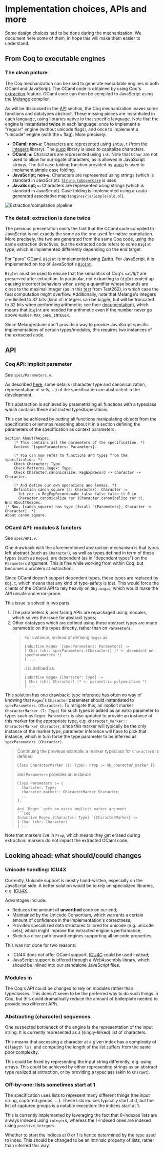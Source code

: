 # Implementation choices, APIs and more

Some design choices had to be done during the mechanization.
We document here some of them, in hope this will make them easier to understand.

## From Coq to executable engines

### The clean picture

The Coq mechanization can be used to generate executable engines in both OCaml and JavaScript.
The OCaml code is obtained by using Coq's [extraction](https://coq.inria.fr/doc/v8.18/refman/addendum/extraction.html) feature.
OCaml code can then be compiled to JavaScript using the [Melange](https://github.com/melange-re/melange) compiler.

As will be discussed in the [API](#api) section, the Coq mechanization leaves some functions and datatypes abstract. 
These missing pieces are instantiated in each language, using libraries native to that specific language.
Note that the engine is instantiated **twice** in each language:
once to implement a "regular" engine (without unicode flags), and once to implement a "unicode" engine (with the `u` flag).
More precisely:
- **OCaml; non-`u`:**
    Characters are represented using `Int16.t` (from the [integers](https://github.com/yallop/ocaml-integers) library).
    The [uucp](https://github.com/dbuenzli/uucp) library is used to capitalize characters.
- **OCaml; `u`:**
    Characters are represented using `int`.
    Note that `UChar` are not used to allow for surrogate characters, as is allowed in JavaScript strings.
    The full case folding function provided by [uucp](https://github.com/dbuenzli/uucp) is used to implement simple case folding.
- **JavaScript; non-`u`:**
    Characters are represented using strings (which is standard in JavaScript).
    [`String.toUpperCase`](https://developer.mozilla.org/en-US/docs/Web/JavaScript/Reference/Global_Objects/String/toUpperCase) is used.
- **JavaScript; `u`:**
    Characters are represented using strings (which is standard in JavaScript).
    Case folding is implemented using an auto-generated associative map (`engines/js/SimpleFold.ml`).

![Extraction/compilation pipeline](../etc/archi.svg)

### The detail: extraction is done twice

The previous presentation omits the fact that the OCaml code compiled to JavaScript is not exactly the same as the one used for native compilation.
More precisely, the two are generated from the same Coq code, using the same extraction directives, but the extracted code refers to some `BigInt` type,
which is implemented differently depending on the end target.

For "pure" OCaml, `BigInt` is implemented using [Zarith](https://github.com/ocaml/Zarith).
For JavaScript, it is implemented on top of JavaScript's [`BigInt`](https://developer.mozilla.org/en-US/docs/Web/JavaScript/Reference/Global_Objects/BigInt).

`BigInt` must be used to ensure that the semantics of Coq's `nat`/`N`/`Z` are preserved after extraction.
In particular, not extracting to `BigInt` ended up causing incorrect behaviors when using a quantifier whose bounds are close to the maximal integer (as in this [test](https://github.com/tc39/test262/blob/main/test/built-ins/RegExp/quantifier-integer-limit.js) from Test262), in which case the fuel computation might overflow.
Additionally, note that Melange's integers are limited to 32 bits (kind of: integers can be bigger, but will be truncated to 32 bits when performing arithmetic; see their [documentation](https://melange.re/v4.0.0/communicate-with-javascript.html#integers)), which means that `BigInt` are needed for arithmetic even if the number never go above `Number.MAX_SAFE_INTEGER`.

Since Melange/dune don't provide a way to provide JavaScript specific implementations of certain types/modules, this requires two instances of the extracted code.

## API

### Coq API: implicit parameter

See `spec/Parameters.v`.

As described [here](Differences.md#abstraction-layer), some details (character type and canonicalization, representation of sets, ...) of the specification are abstracted in the development.

This abstraction is achieved by parametrizing all functions with a typeclass which contains these abstracted types&operations.

This can be achieved by putting all functions manipulating objects from the specification or lemmas reasoning about it in a section defining the parameters of the specification as context parameters.
```Coq
Section AboutTheSpec.
    (* This contains all the parameters of the specification. *)
    Context `{specParameters: Parameters}.

    (* You can now refer to functions and types from the specification. *)
    Check Character: Type.
    Check Patterns.Regex: Type.
    Check Character.canonicalize: RegExpRecord -> Character -> Character.

    (* And define our own operations and lemmas. *)
    Definition canon_square (c: Character): Character :=
      let rer := RegExpRecord.make false false false tt 0 in
      Character.canonicalize rer (Character.canonicalize rer c).
End AboutTheSpec.
(* Now, [canon_square] has type [forall `{Parameters}, Character -> Character]. *)
About canon_square.
```

### OCaml API: modules & functors

See `spec/API.v`.

One drawback with the aforementioned abstraction mechanism is that types left abstract (such as `Character`), as well as types defined in term of these types (such as `Regex`), are dependent (as in "dependent types") on the `Parameters` argument.
This is fine while working from within Coq, but becomes a problem at extraction.

Since OCaml doesn't support dependent types, these types are replaced by `Obj.t`, which means that any kind of type-safety is lost.
This would force the clients of the OCaml API to rely heavily on `Obj.magic`,
which would make the API unsafe and error-prone.

This issue is solved in two parts:
1. The parameters & user facing APIs are repackaged using modules, which solves the issue for abstract types;
2. Other datatypes which are defined using these abstract types are made parametric on the types directly, rather than on `Parameters`.
   > For instance, instead of defining `Regex` as
   > ```Coq
   > Inductive Regex `{specParameters: Parameters} :=
   > | Char (chr: specParameters.(Character)) (* <- dependent on specParameters *)
   > | ...
   > ```
   > it is defined as
   > ```Coq
   > Inductive Regex {Character: Type} :=
   > | Char (chr: Character) (* <- parametric polymorphism *)
   > | ...
   > ```

This solution has one drawback: type inference has often no way of knowing that `Regex`'s `Character` parameter should instantiated to `specParameters.(Character)`.
To mitigate this, an implicit marker `CharacterMarker (T: Type)` for such types is added as an extra parameter to types such as `Regex`.
`Parameters` is also updated to provide an instance of this marker for the appropriate type, e.g. `character_marker:: CharacterMarker Character`;
since this marker will typically be the only instance of the marker type,
parameter inference will have to pick that instance, which in turn force the type parameter to be inferred as `specParameters.(Character)`.

> Continuing the previous example:
> a marker typeclass for `Character`s is defined
> ```Coq
> Class CharacterMarker (T: Type): Prop := mk_character_marker {}.
> ```
> and `Parameters` provides an instance
> ```
> Class Parameters := {
>   Character: Type;
>   character_marker:: CharacterMarker Character;
>   ...
> }.
> 
> And `Regex` gets an extra implicit marker argument
> ```Coq
> Inductive Regex {Character: Type} `{CharacterMarker} :=
> | Char (chr: Character)
> | ...
> ```

Note that markers live in `Prop`, which means they get erased during extraction: markers do not impact the extracted OCaml code.

## Looking ahead: what should/could changes

### Unicode handling: ICU4X

Currently, Unicode support is mostly hand-written, especially on the JavaScript side.
A better solution would be to rely on specialized libraries, e.g. [ICU4X](https://github.com/unicode-org/icu4x).

Advantages include:
- Reduces the amount of **unverified** code on our end;
- Maintained by the Unicode Consortium, which warrants a certain amount of confidence in the implementation's correctness;
- Provides specialized data structures tailored for unicode (e.g. unicode sets), which might improve the extracted engine's performance;
- Sketch a clear path toward engines supporting all unicode properties.

This was not done for two reasons:
- ICU4X does not offer OCaml support. [ICU4C](https://github.com/unicode-org/icu) could be used instead;
- JavaScript support is offered through a WebAssembly library, which should be inlined into our standalone JavaScript files.

### Modules in 

The Coq's API could be changed to rely on modules rather than typeclasses.
This doesn't seem to be the preferred way to do such things in Coq,
but this could dramatically reduce the amount of boilerplate needed to provide two different APIs.

### Abstracting (character) sequences

One suspected bottleneck of the engine is the representation of the input string.
It is currently represented as a (singly-linked) list of characters.

This means that accessing a character at a given index has a complexity of `O(length ls)`,
and computing the length of the list suffers from the same poor complexity.

This could be fixed by representing the input string differently, e.g. using arrays.
This could be achieved by either representing strings as an abstract type realized at extraction,
or by providing a typeclass (akin to `CharSet`).

### Off-by-one: lists sometimes start at 1

The specification uses lists to represent many different things (the input string, captured groups, ...).
These lists indices typically start at 0, but the list of captured groups is a notable exception: the indices start at 1.

This is currently implemented by leveraging the fact that 0-indexed lists are always indexed using `integer`s,
whereas the 1-indexed ones are indexed using `positive_integer`s.

Whether to start the indices at 0 or 1 is hence determined by the type used to index.
This should be changed to be an intrinsic property of lists, rather than inferred this way.
